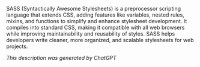 SASS (Syntactically Awesome Stylesheets) is a preprocessor scripting language that extends CSS, adding features like variables, nested rules, mixins, and functions to simplify and enhance stylesheet development. It compiles into standard CSS, making it compatible with all web browsers while improving maintainability and reusability of styles. SASS helps developers write cleaner, more organized, and scalable stylesheets for web projects.

*This description was generated by ChatGPT*